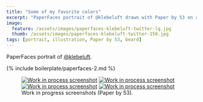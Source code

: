 ```yaml
---
title: "Some of my favorite colors"
excerpt: "PaperFaces portrait of @klebeluft drawn with Paper by 53 on an iPad."
image: 
  feature: /assets/images/paperfaces-klebeluft-twitter-lg.jpg
  thumb: /assets/images/paperfaces-klebeluft-twitter-150.jpg
tags: [portrait, illustration, Paper by 53, beard]
---
```


PaperFaces portrait of [@klebeluft](http://twitter.com/klebeluft).

{% include boilerplate/paperfaces-2.md %}

<figure class="half">
	<a href="{{ site.url }}/assets/images/paperfaces-klebeluft-process-1-lg.jpg"><img src="{{ site.url }}/assets/images/paperfaces-klebeluft-process-1-600.jpg" alt="Work in process screenshot"></a>
	<a href="{{ site.url }}/assets/images/paperfaces-klebeluft-process-2-lg.jpg"><img src="{{ site.url }}/assets/images/paperfaces-klebeluft-process-2-600.jpg" alt="Work in process screenshot"></a>
	<a href="{{ site.url }}/assets/images/paperfaces-klebeluft-process-3-lg.jpg"><img src="{{ site.url }}/assets/images/paperfaces-klebeluft-process-3-600.jpg" alt="Work in process screenshot"></a>
	<a href="{{ site.url }}/assets/images/paperfaces-klebeluft-process-4-lg.jpg"><img src="{{ site.url }}/assets/images/paperfaces-klebeluft-process-4-600.jpg" alt="Work in process screenshot"></a>
	<figcaption>Work in progress screenshots (Paper by 53).</figcaption>
</figure>